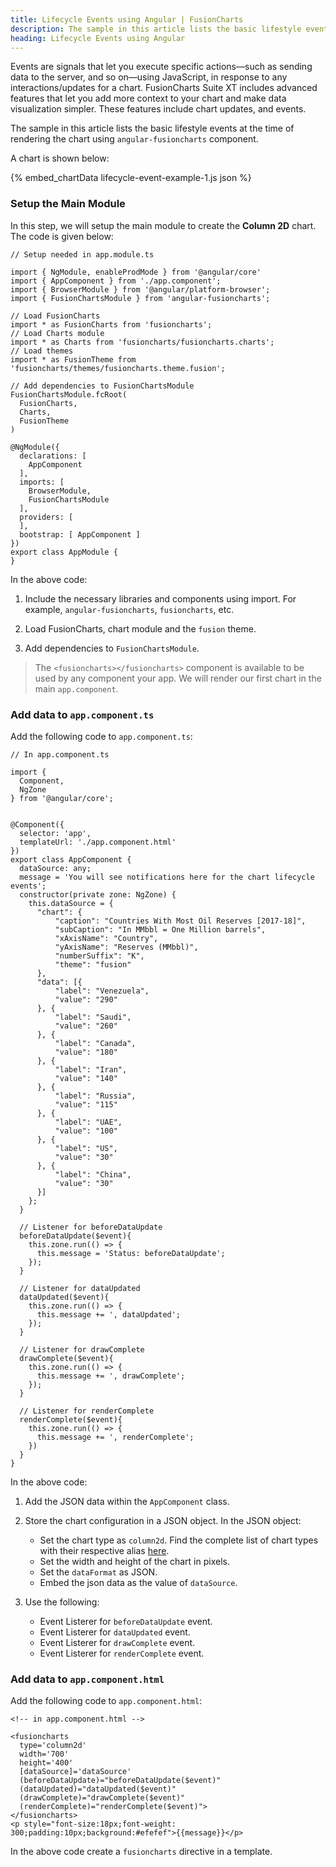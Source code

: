 ```yaml
---
title: Lifecycle Events using Angular | FusionCharts
description: The sample in this article lists the basic lifestyle events at the time of rendering the chart using angular-fusioncharts component.
heading: Lifecycle Events using Angular
---
```


Events are signals that let you execute specific actions—such as sending data to the server, and so on—using JavaScript, in response to any interactions/updates for a chart. FusionCharts Suite XT includes advanced features that let you add more context to your chart and make data visualization simpler. These features include chart updates, and events.

The sample in this article lists the basic lifestyle events at the time of rendering the chart using `angular-fusioncharts` component.

A chart is shown below:

{% embed_chartData lifecycle-event-example-1.js json %}

### Setup the Main Module

In this step, we will setup the main module to create the **Column 2D** chart. The code is given below:

```
// Setup needed in app.module.ts

import { NgModule, enableProdMode } from '@angular/core'
import { AppComponent } from './app.component';
import { BrowserModule } from '@angular/platform-browser';
import { FusionChartsModule } from 'angular-fusioncharts';

// Load FusionCharts
import * as FusionCharts from 'fusioncharts';
// Load Charts module
import * as Charts from 'fusioncharts/fusioncharts.charts';
// Load themes
import * as FusionTheme from 'fusioncharts/themes/fusioncharts.theme.fusion';

// Add dependencies to FusionChartsModule
FusionChartsModule.fcRoot(
  FusionCharts,
  Charts,
  FusionTheme
)

@NgModule({
  declarations: [
    AppComponent
  ],
  imports: [
    BrowserModule,
    FusionChartsModule
  ],
  providers: [
  ],
  bootstrap: [ AppComponent ]
})
export class AppModule {
}
```

In the above code:

1. Include the necessary libraries and components using import. For example, `angular-fusioncharts`, `fusioncharts`, etc.

2. Load FusionCharts, chart module and the `fusion` theme.

3. Add dependencies to `FusionChartsModule`.

> The `<fusioncharts></fusioncharts>` component is available to be used by any component your app. We will render our first chart in the main `app.component`.

### Add data to `app.component.ts`

Add the following code to `app.component.ts`:

```
// In app.component.ts

import {
  Component,
  NgZone
} from '@angular/core';


@Component({
  selector: 'app',
  templateUrl: './app.component.html'
})
export class AppComponent {
  dataSource: any;
  message = 'You will see notifications here for the chart lifecycle events';
  constructor(private zone: NgZone) {
    this.dataSource = {
      "chart": {
          "caption": "Countries With Most Oil Reserves [2017-18]",
          "subCaption": "In MMbbl = One Million barrels",
          "xAxisName": "Country",
          "yAxisName": "Reserves (MMbbl)",
          "numberSuffix": "K",
          "theme": "fusion"
      },
      "data": [{
          "label": "Venezuela",
          "value": "290"
      }, {
          "label": "Saudi",
          "value": "260"
      }, {
          "label": "Canada",
          "value": "180"
      }, {
          "label": "Iran",
          "value": "140"
      }, {
          "label": "Russia",
          "value": "115"
      }, {
          "label": "UAE",
          "value": "100"
      }, {
          "label": "US",
          "value": "30"
      }, {
          "label": "China",
          "value": "30"
      }]
    };
  }
  
  // Listener for beforeDataUpdate
  beforeDataUpdate($event){
    this.zone.run(() => {
      this.message = 'Status: beforeDataUpdate';
    });
  }

  // Listener for dataUpdated
  dataUpdated($event){
    this.zone.run(() => {
      this.message += ', dataUpdated';
    });
  }

  // Listener for drawComplete
  drawComplete($event){
    this.zone.run(() => {
      this.message += ', drawComplete';
    });
  }

  // Listener for renderComplete
  renderComplete($event){
    this.zone.run(() => {
      this.message += ', renderComplete';
    })
  }
}
```

In the above code:

1. Add the JSON data within the `AppComponent` class.

2. Store the chart configuration in a JSON object. In the JSON object:
    * Set the chart type as `column2d`. Find the complete list of chart types with their respective alias [here](https://www.fusioncharts.com/dev/chart-guide/list-of-charts).
    * Set the width and height of the chart in pixels. 
    * Set the `dataFormat` as JSON.
    * Embed the json data as the value of `dataSource`.

3. Use the following:
    * Event Listerer for `beforeDataUpdate` event.
    * Event Listerer for `dataUpdated` event.
    * Event Listerer for `drawComplete` event.
    * Event Listerer for `renderComplete` event.

### Add data to `app.component.html`

Add the following code to `app.component.html`:

```
<!-- in app.component.html -->

<fusioncharts
  type='column2d'
  width='700'
  height='400'
  [dataSource]='dataSource'
  (beforeDataUpdate)="beforeDataUpdate($event)"
  (dataUpdated)="dataUpdated($event)"
  (drawComplete)="drawComplete($event)"
  (renderComplete)="renderComplete($event)">
</fusioncharts>
<p style="font-size:18px;font-weight: 300;padding:10px;background:#efefef">{{message}}</p>
```

In the above code create a `fusioncharts` directive in a template.